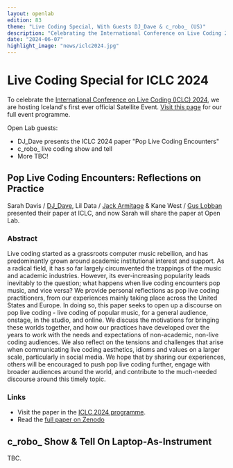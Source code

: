 ```yaml
---
layout: openlab
edition: 83
theme: "Live Coding Special, With Guests DJ_Dave & c_robo_ (US)"
description: "Celebrating the International Conference on Live Coding 2024"
date: "2024-06-07"
highlight_image: "news/iclc2024.jpg"
---
```


<script>
    import CaptionedImage from "../../components/Images/CaptionedImage.svelte"
</script>

<CaptionedImage
    src="news/iclc2024.jpg"
    alt="Celebrating the International Conference on Live Coding 2024"
    caption="Celebrating the International Conference on Live Coding 2024"/>

# Live Coding Special for ICLC 2024

To celebrate the [International Conference on Live Coding (ICLC) 2024](https://iclc.toplap.org/2024/), we are hosting Iceland's first ever official Satellite Event.
[Visit this page](/news/iclc2024) for our full event programme.

Open Lab guests:

- DJ_Dave presents the ICLC 2024 paper "Pop Live Coding Encounters"
- c_robo_ live coding show and tell
- More TBC!
<!-- - Lil Data Workshop on Live Coding Artificial Life -->

## Pop Live Coding Encounters: Reflections on Practice

Sarah Davis / [DJ_Dave](https://www.instagram.com/dj_dave____), Lil Data / [Jack Armitage](/people#jack-armitage) & Kane West / [Gus Lobban](https://www.instagram.com/gus_bonito) presented their paper at ICLC, and now Sarah will share the paper at Open Lab.

### Abstract

Live coding started as a grassroots computer music rebellion, and has predominantly grown around academic institutional interest and support. As a radical field, it has so far largely circumvented the trappings of the music and academic industries. However, its ever-increasing popularity leads inevitably to the question; what happens when live coding encounters pop music, and vice versa? We provide personal reflections as pop live coding practitioners, from our experiences mainly taking place across the United States and Europe. In doing so, this paper seeks to open up a discourse on pop live coding - live coding of popular music, for a general audience, onstage, in the studio, and online. We discuss the motivations for bringing these worlds together, and how our practices have developed over the years to work with the needs and expectations of non-academic, non-live coding audiences. We also reflect on the tensions and challenges that arise when communicating live coding aesthetics, idioms and values on a larger scale, particularly in social media. We hope that by sharing our experiences, others will be encouraged to push pop live coding further, engage with broader audiences around the world, and contribute to the much-needed discourse around this timely topic.

### Links

- Visit the paper in the [ICLC 2024 programme](https://iclc.toplap.org/2024/program/6.html).
- Read the [full paper on Zenodo](https://zenodo.org/records/11350025)

## c_robo_ Show & Tell On Laptop-As-Instrument

TBC.

<!-- ## Lil Data Workshop on Live Coding Artificial Life -->


